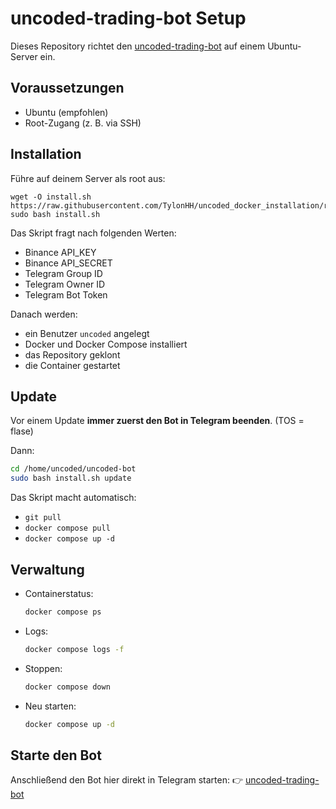# uncoded-trading-bot Setup

Dieses Repository richtet den [uncoded-trading-bot](https://t.me/unCoded_bot?start=ref_1203406052) auf einem Ubuntu-Server ein.

## Voraussetzungen

- Ubuntu (empfohlen)
- Root-Zugang (z. B. via SSH)

## Installation

Führe auf deinem Server als root aus:

```
wget -O install.sh https://raw.githubusercontent.com/TylonHH/uncoded_docker_installation/refs/heads/main/install.sh
sudo bash install.sh
````

Das Skript fragt nach folgenden Werten:

* Binance API\_KEY
* Binance API\_SECRET
* Telegram Group ID
* Telegram Owner ID
* Telegram Bot Token

Danach werden:

* ein Benutzer `uncoded` angelegt
* Docker und Docker Compose installiert
* das Repository geklont
* die Container gestartet

## Update

Vor einem Update **immer zuerst den Bot in Telegram beenden**. (TOS = flase)

Dann:

```bash
cd /home/uncoded/uncoded-bot
sudo bash install.sh update
```

Das Skript macht automatisch:

* `git pull`
* `docker compose pull`
* `docker compose up -d`

## Verwaltung

* Containerstatus:

  ```bash
  docker compose ps
  ```

* Logs:

  ```bash
  docker compose logs -f
  ```

* Stoppen:

  ```bash
  docker compose down
  ```

* Neu starten:

  ```bash
  docker compose up -d
  ```

## Starte den Bot

Anschließend den Bot hier direkt in Telegram starten:
👉 [uncoded-trading-bot](https://t.me/unCoded_bot?start=ref_1203406052)
